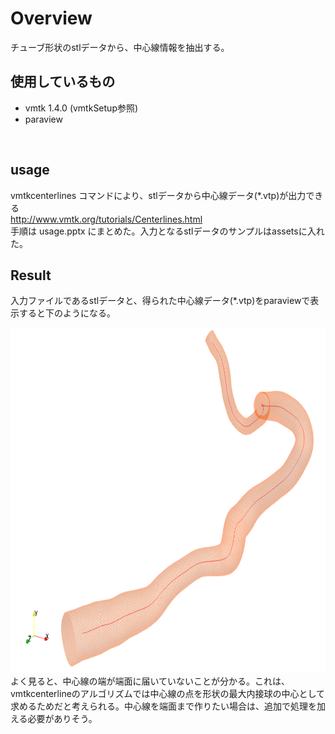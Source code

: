 # Overview
チューブ形状のstlデータから、中心線情報を抽出する。

## 使用しているもの
* vmtk 1.4.0 (vmtkSetup参照)
* paraview
<br>

## usage
vmtkcenterlines コマンドにより、stlデータから中心線データ(*.vtp)が出力できる<br>
http://www.vmtk.org/tutorials/Centerlines.html
<br>
手順は usage.pptx にまとめた。入力となるstlデータのサンプルはassetsに入れた。

## Result 
入力ファイルであるstlデータと、得られた中心線データ(*.vtp)をparaviewで表示すると下のようになる。<br>

<img src="../assets/surface_and_centerline.png" width="836" height="552" />
よく見ると、中心線の端が端面に届いていないことが分かる。これは、vmtkcenterlineのアルゴリズムでは中心線の点を形状の最大内接球の中心として求めるためだと考えられる。中心線を端面まで作りたい場合は、追加で処理を加える必要がありそう。
